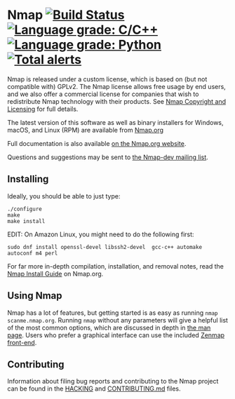 Nmap [![Build Status](https://travis-ci.org/nmap/nmap.svg?branch=master)](https://travis-ci.org/nmap/nmap) [![Language grade: C/C++](https://img.shields.io/lgtm/grade/cpp/g/nmap/nmap.svg?logo=lgtm&logoWidth=18)](https://lgtm.com/projects/g/nmap/nmap/context:cpp) [![Language grade: Python](https://img.shields.io/lgtm/grade/python/g/nmap/nmap.svg?logo=lgtm&logoWidth=18)](https://lgtm.com/projects/g/nmap/nmap/context:python) [![Total alerts](https://img.shields.io/lgtm/alerts/g/nmap/nmap.svg?logo=lgtm&logoWidth=18)](https://lgtm.com/projects/g/nmap/nmap/alerts/)
====

Nmap is released under a custom license, which is based on (but not compatible
with) GPLv2. The Nmap license allows free usage by end users, and we also offer
a commercial license for companies that wish to redistribute Nmap technology
with their products. See [Nmap Copyright and Licensing](https://nmap.org/book/man-legal.html)
for full details.

The latest version of this software as well as binary installers for Windows,
macOS, and Linux (RPM) are available from
[Nmap.org](https://nmap.org/download.html)

Full documentation is also available
[on the Nmap.org website](https://nmap.org/docs.html).

Questions and suggestions may be sent to
[the Nmap-dev mailing list](https://nmap.org/mailman/listinfo/dev).

Installing
----------
Ideally, you should be able to just type:

    ./configure
    make
    make install
EDIT:
On Amazon Linux, you might need to do the following first:
```
sudo dnf install openssl-devel libssh2-devel  gcc-c++ automake autoconf m4 perl
```

For far more in-depth compilation, installation, and removal notes, read the
[Nmap Install Guide](https://nmap.org/book/install.html) on Nmap.org.

Using Nmap
----------
Nmap has a lot of features, but getting started is as easy as running `nmap
scanme.nmap.org`. Running `nmap` without any parameters will give a helpful
list of the most common options, which are discussed in depth in [the man
page](https://nmap.org/book/man.html). Users who prefer a graphical interface
can use the included [Zenmap front-end](https://nmap.org/zenmap/).

Contributing
------------
Information about filing bug reports and contributing to the Nmap project can
be found in the [HACKING](HACKING) and [CONTRIBUTING.md](CONTRIBUTING.md)
files.
